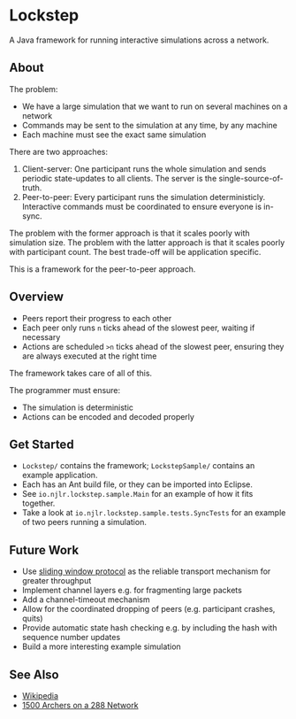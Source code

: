 # Lockstep
A Java framework for running interactive simulations across a network. 

## About

The problem: 
 * We have a large simulation that we want to run on several machines on a network
 * Commands may be sent to the simulation at any time, by any machine
 * Each machine must see the exact same simulation

There are two approaches: 

 1. Client-server: One participant runs the whole simulation and sends periodic state-updates to all clients. The server is the single-source-of-truth. 
 2. Peer-to-peer: Every participant runs the simulation deterministicly. Interactive commands must be coordinated to ensure everyone is in-sync. 

The problem with the former approach is that it scales poorly with simulation size. The problem with the latter approach is that it scales poorly with participant count. The best trade-off will be application specific. 

This is a framework for the peer-to-peer approach. 

## Overview

 * Peers report their progress to each other
 * Each peer only runs `n` ticks ahead of the slowest peer, waiting if necessary
 * Actions are scheduled `>n` ticks ahead of the slowest peer, ensuring they are always executed at the right time
 
The framework takes care of all of this. 

The programmer must ensure: 

 * The simulation is deterministic
 * Actions can be encoded and decoded properly

## Get Started

 * `Lockstep/` contains the framework; `LockstepSample/` contains an example application. 
 * Each has an Ant build file, or they can be imported into Eclipse. 
 * See `io.njlr.lockstep.sample.Main` for an example of how it fits together. 
 * Take a look at `io.njlr.lockstep.sample.tests.SyncTests` for an example of two peers running a simulation. 

## Future Work

 * Use [sliding window protocol](https://en.wikipedia.org/wiki/Sliding_window_protocol) as the reliable transport mechanism for greater throughput 
 * Implement channel layers e.g. for fragmenting large packets
 * Add a channel-timeout mechanism 
 * Allow for the coordinated dropping of peers (e.g. participant crashes, quits)
 * Provide automatic state hash checking e.g. by including the hash with sequence number updates
 * Build a more interesting example simulation

## See Also

 * [Wikipedia](https://en.wikipedia.org/wiki/Lockstep_protocol)
 * [1500 Archers on a 288 Network](http://www.gamasutra.com/view/feature/131503/1500_archers_on_a_288_network_.php)



